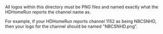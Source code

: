All logos within this directory must be PNG files and named exactly what the HDHomeRun reports the channel name as.

For example, if your HDHomeRun reports channel 1152 as being NBCSNHD, then your logo for the channel should be named "NBCSNHD.png".